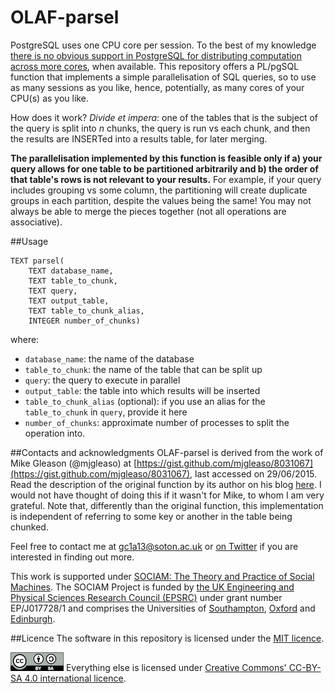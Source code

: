 OLAF-parsel
===========

PostgreSQL uses one CPU core per session. To the best of my knowledge [there is no obvious support in PostgreSQL for distributing computation across more cores](https://wiki.postgresql.org/wiki/FAQ#How_does_PostgreSQL_use_CPU_resources.3F), when available. This repository offers a PL/pgSQL function that implements a simple parallelisation of SQL queries, so to use as many sessions as you like, hence, potentially, as many cores of your CPU(s) as you like.

How does it work? _Divide et impera_: one of the tables that is the subject of the query is split into _n_ chunks, the query is run vs each chunk, and then the results are INSERTed into a results table, for later merging.

**The parallelisation implemented by this function is feasible only if a) your query allows for one table to be partitioned arbitrarily and b) the order of that table's rows is not relevant to your results.** For example, if your query includes grouping vs some column, the partitioning will create duplicate groups in each partition, despite the values being the same! You may not always be able to merge the pieces together (not all operations are associative).

##Usage
```
TEXT parsel(
    TEXT database_name,
    TEXT table_to_chunk,
    TEXT query,
    TEXT output_table,
    TEXT table_to_chunk_alias,
    INTEGER number_of_chunks)
```

where:
- ```database_name```: the name of the database
- ```table_to_chunk```: the name of the table that can be split up
- ```query```: the query to execute in parallel
- ```output_table```: the table into which results will be inserted
- ```table_to_chunk_alias``` (optional): if you use an alias for the ```table_to_chunk``` in ```query```, provide it here
- ```number_of_chunks```: approximate number of processes to split the operation into.

##Contacts and acknowledgments
OLAF-parsel is derived from the work of Mike Gleason (@mjgleaso) at [https://gist.github.com/mjgleaso/8031067](https://gist.github.com/mjgleaso/8031067), last accessed on 29/06/2015. Read the description of the original function by its author on his blog [here](http://geeohspatial.blogspot.com/2013/12/a-simple-function-for-parallel-queries_18.html). I would not have thought of doing this if it wasn't for Mike, to whom I am very grateful. Note that, differently than the original function, this implementation is independent of referring to some key or another in the table being chunked.

Feel free to contact me at [gc1a13@soton.ac.uk](gc1a13@soton.ac.uk) or [on Twitter](https://twitter.com/giacecco) if you are interested in finding out more.

This work is supported under [SOCIAM: The Theory and Practice of Social Machines](http://sociam.org/). The SOCIAM Project is funded by [the UK Engineering and Physical Sciences Research Council (EPSRC)](https://www.epsrc.ac.uk/) under grant number EP/J017728/1 and comprises the Universities of [Southampton](http://www.southampton.ac.uk/), [Oxford](http://www.ox.ac.uk/) and [Edinburgh](http://www.ed.ac.uk/).

##Licence
The software in this repository is licensed under the [MIT licence](LICENCE.md).

[![CC-BY-SA-4.0](images/ccbysa.png "CC-BY-SA 4.0 logo")](https://creativecommons.org/licenses/by-sa/4.0/) Everything else is licensed under [Creative Commons' CC-BY-SA 4.0 international licence](https://creativecommons.org/licenses/by-sa/4.0/).
